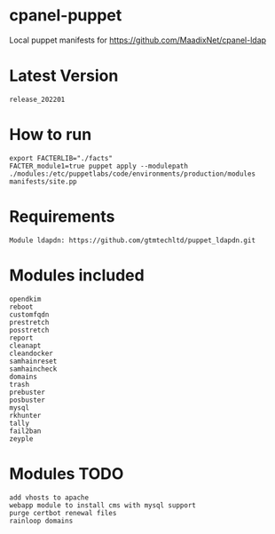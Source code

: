 # cpanel-puppet
Local puppet manifests for https://github.com/MaadixNet/cpanel-ldap

# Latest Version
    release_202201

# How to run

    export FACTERLIB="./facts"
    FACTER_module1=true puppet apply --modulepath ./modules:/etc/puppetlabs/code/environments/production/modules manifests/site.pp

# Requirements

    Module ldapdn: https://github.com/gtmtechltd/puppet_ldapdn.git

# Modules included

    opendkim
    reboot
    customfqdn
    prestretch
    posstretch
    report
    cleanapt
    cleandocker
    samhainreset
    samhaincheck
    domains
    trash
    prebuster
    posbuster
    mysql
    rkhunter
    tally
    fail2ban
    zeyple

# Modules TODO

    add vhosts to apache
    webapp module to install cms with mysql support
    purge certbot renewal files
    rainloop domains

